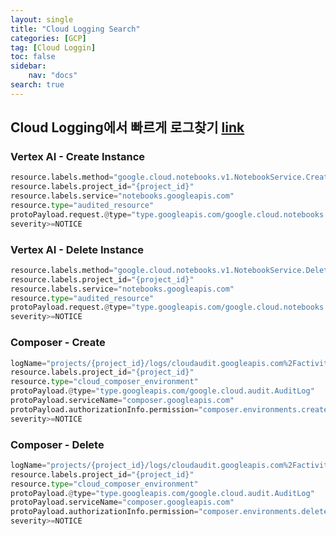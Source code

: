 ```yaml
---
layout: single
title: "Cloud Logging Search"
categories: [GCP]
tag: [Cloud Loggin]
toc: false
sidebar:
    nav: "docs"
search: true
---
```


## Cloud Logging에서 빠르게 로그찾기 [link](https://cloud.google.com/vertex-ai/docs/workbench/managed/audit-logging#api)

### Vertex AI - Create Instance 
```python
resource.labels.method="google.cloud.notebooks.v1.NotebookService.CreateInstance"
resource.labels.project_id="{project_id}"
resource.labels.service="notebooks.googleapis.com"
resource.type="audited_resource"
protoPayload.request.@type="type.googleapis.com/google.cloud.notebooks.v1.CreateInstanceRequest"
severity>=NOTICE
```

### Vertex AI - Delete Instance
```python
resource.labels.method="google.cloud.notebooks.v1.NotebookService.DeleteInstance"
resource.labels.project_id="{project_id}"
resource.labels.service="notebooks.googleapis.com"
resource.type="audited_resource"
protoPayload.request.@type="type.googleapis.com/google.cloud.notebooks.v1.DeleteInstanceRequest"
severity>=NOTICE
```

### Composer - Create 
```python
logName="projects/{project_id}/logs/cloudaudit.googleapis.com%2Factivity"
resource.labels.project_id="{project_id}"
resource.type="cloud_composer_environment"
protoPayload.@type="type.googleapis.com/google.cloud.audit.AuditLog"
protoPayload.serviceName="composer.googleapis.com"
protoPayload.authorizationInfo.permission="composer.environments.create"
severity>=NOTICE
```

### Composer - Delete 
```python
logName="projects/{project_id}/logs/cloudaudit.googleapis.com%2Factivity"
resource.labels.project_id="{project_id}"
resource.type="cloud_composer_environment"
protoPayload.@type="type.googleapis.com/google.cloud.audit.AuditLog"
protoPayload.serviceName="composer.googleapis.com"
protoPayload.authorizationInfo.permission="composer.environments.delete"
severity>=NOTICE
```